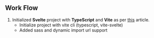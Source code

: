 ## Work Flow
1. Initialized **Svelte** project with **TypeScript** and **Vite** as per [this](https://medium.com/the-web-tub/making-a-simple-note-app-using-svelte-and-vite-27edfa91a591) article.
    - Initialize project with vite cli (typescript, vite-svelte)
    - Added sass and dynamic import url support